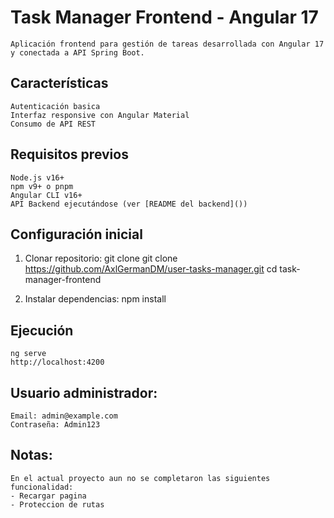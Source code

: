 # Task Manager Frontend - Angular 17
	Aplicación frontend para gestión de tareas desarrollada con Angular 17 y conectada a API Spring Boot.
	
## Características
	Autenticación basica
	Interfaz responsive con Angular Material
	Consumo de API REST

## Requisitos previos
	Node.js v16+
	npm v9+ o pnpm
	Angular CLI v16+
	API Backend ejecutándose (ver [README del backend]())
	
## Configuración inicial
1. Clonar repositorio:
   git clone git clone https://github.com/AxlGermanDM/user-tasks-manager.git
   cd task-manager-frontend

2. Instalar dependencias:
	npm install
	
## Ejecución	
	ng serve
	http://localhost:4200
	
## Usuario administrador:
	Email: admin@example.com
	Contraseña: Admin123	
	
## Notas:
	En el actual proyecto aun no se completaron las siguientes funcionalidad:
	- Recargar pagina
	- Proteccion de rutas
